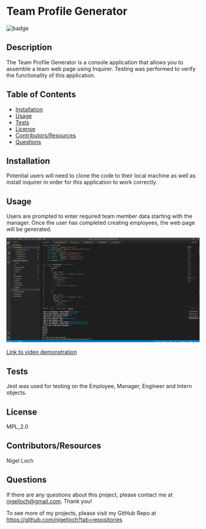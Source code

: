 #  Team Profile Generator

![badge](https://img.shields.io/badge/License-MPL_2.0-brightgreen)

##  Description

The Team Profile Generator is a console application that allows you to assemble a team web page using Inquirer. Testing was performed to verify the functionality of this application.

##  Table of Contents
* [Installation](#installation)
* [Usage](#usage)
* [Tests](#tests)
* [License](#license)
* [Contributors/Resources](#contributors/resources)
* [Questions](#questions)

##  Installation

Potential users will need to clone the code to their local machine as well as install inquirer in order for this application to work correctly.

##  Usage

Users are prompted to enter required team member data starting with the manager. Once the user has completed creating employees, the web page will be generated.

![alt text](./dist/images/screenshot.png)

[Link to video demonstration](https://watch.screencastify.com/v/8hBEDbk2TvLUxlK1WZjy)

##  Tests

Jest was used for testing on the Employee, Manager, Engineer and Intern objects.

##  License

MPL_2.0

##  Contributors/Resources

Nigel Loch

##  Questions

If there are any questions about this project, please contact me at <nigelloch@gmail.com>. Thank you!

To see more of my projects, please visit my GitHub Repo at <https://github.com/nigelloch?tab=repositories>

  
